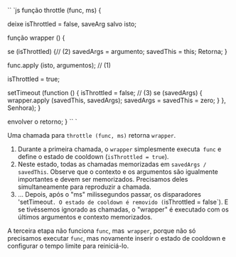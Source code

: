 `` `js
função throttle (func, ms) {

deixe isThrottled = false,
saveArg
salvo isto;

função wrapper () {

se (isThrottled) {// (2)
savedArgs = argumento;
savedThis = this;
Retorna;
}

func.apply (isto, argumentos); // (1)

isThrottled = true;

setTimeout (function () {
isThrottled = false; // (3)
se (savedArgs) {
wrapper.apply (savedThis, savedArgs);
savedArgs = savedThis = zero;
}
}, Senhora);
}

envolver o retorno;
}
`` `

Uma chamada para `throttle (func, ms)` retorna `wrapper`.

1. Durante a primeira chamada, o `wrapper` simplesmente executa` func` e define o estado de cooldown (`isThrottled = true`).
2. Neste estado, todas as chamadas memorizadas em `savedArgs / savedThis`. Observe que o contexto e os argumentos são igualmente importantes e devem ser memorizados. Precisamos deles simultaneamente para reproduzir a chamada.
3. ... Depois, após o "ms" milissegundos passar, os disparadores 'setTimeout`. O estado de cooldown é removido (`isThrottled = false`). E se tivéssemos ignorado as chamadas, o "wrapper" é executado com os últimos argumentos e contexto memorizados.

A terceira etapa não funciona `func`, mas` wrapper`, porque não só precisamos executar `func`, mas novamente inserir o estado de cooldown e configurar o tempo limite para reiniciá-lo.
